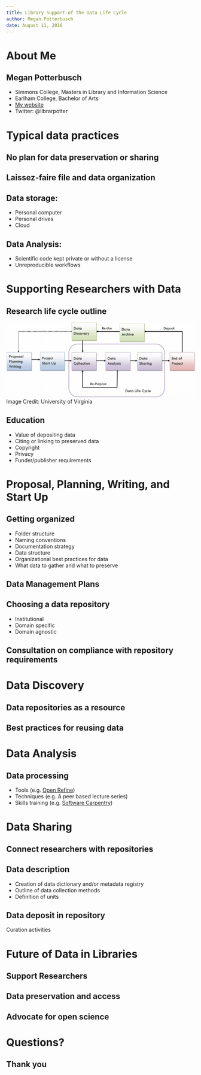 ```yaml
---
title: Library Support of the Data Life Cycle
author: Megan Potterbusch
date: August 11, 2016
---
```


# About Me

## Megan Potterbusch
+ Simmons College, Masters in Library and Information Science
+ Earlham College, Bachelor of Arts
+ [My website](https://librarpotter.github.io/)
+ Twitter: @librarpotter

# Typical data practices

## No plan for data preservation or sharing
## Laissez-faire file and data organization

## Data storage:
+ Personal computer
+ Personal drives
+ Cloud

## Data Analysis:
+ Scientific code kept private or without a license
+ Unreproducible workflows

# Supporting Researchers with Data

## Research life cycle outline
<img src="Research-Life-Cycle-LG.png" alt="data life cycle image from University of Virginia">
Image Credit: University of Virginia

## Education 
+ Value of depositing data
+ Citing or linking to preserved data
+ Copyright
+ Privacy
+ Funder/publisher requirements

# Proposal, Planning, Writing, and Start Up

## Getting organized
+ Folder structure
+ Naming conventions
+ Documentation strategy
+ Data structure
+ Organizational best practices for data
+ What data to gather and what to preserve

## Data Management Plans
## Choosing a data repository
+ Institutional
+ Domain specific
+ Domain agnostic

## Consultation on compliance with repository requirements

# Data Discovery

## Data repositories as a resource
## Best practices for reusing data

# Data Analysis
## Data processing
+ Tools (e.g. [Open Refine](http://openrefine.org/))
+ Techniques (e.g. A peer based lecture series)
+ Skills training (e.g. [Software Carpentry](http://software-carpentry.org/))

# Data Sharing

## Connect researchers with repositories

## Data description
+ Creation of data dictionary and/or metadata registry
+ Outline of data collection methods
+ Definition of units

## Data deposit in repository
Curation activities

# Future of Data in Libraries
## Support Researchers
## Data preservation and access
## Advocate for open science


# Questions?
## Thank you